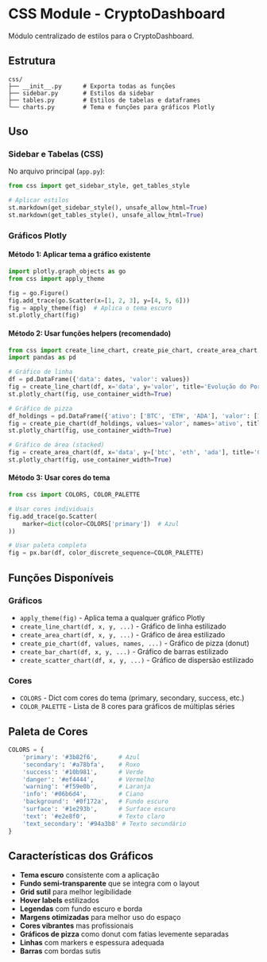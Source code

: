 # CSS Module - CryptoDashboard

Módulo centralizado de estilos para o CryptoDashboard.

## Estrutura

```
css/
├── __init__.py      # Exporta todas as funções
├── sidebar.py       # Estilos da sidebar
├── tables.py        # Estilos de tabelas e dataframes
└── charts.py        # Tema e funções para gráficos Plotly
```

## Uso

### Sidebar e Tabelas (CSS)

No arquivo principal (`app.py`):

```python
from css import get_sidebar_style, get_tables_style

# Aplicar estilos
st.markdown(get_sidebar_style(), unsafe_allow_html=True)
st.markdown(get_tables_style(), unsafe_allow_html=True)
```

### Gráficos Plotly

#### Método 1: Aplicar tema a gráfico existente

```python
import plotly.graph_objects as go
from css import apply_theme

fig = go.Figure()
fig.add_trace(go.Scatter(x=[1, 2, 3], y=[4, 5, 6]))
fig = apply_theme(fig)  # Aplica o tema escuro
st.plotly_chart(fig)
```

#### Método 2: Usar funções helpers (recomendado)

```python
from css import create_line_chart, create_pie_chart, create_area_chart
import pandas as pd

# Gráfico de linha
df = pd.DataFrame({'data': dates, 'valor': values})
fig = create_line_chart(df, x='data', y='valor', title='Evolução do Portfólio')
st.plotly_chart(fig, use_container_width=True)

# Gráfico de pizza
df_holdings = pd.DataFrame({'ativo': ['BTC', 'ETH', 'ADA'], 'valor': [1000, 500, 300]})
fig = create_pie_chart(df_holdings, values='valor', names='ativo', title='Distribuição')
st.plotly_chart(fig, use_container_width=True)

# Gráfico de área (stacked)
fig = create_area_chart(df, x='data', y=['btc', 'eth', 'ada'], title='Composição')
st.plotly_chart(fig, use_container_width=True)
```

#### Método 3: Usar cores do tema

```python
from css import COLORS, COLOR_PALETTE

# Usar cores individuais
fig.add_trace(go.Scatter(
    marker=dict(color=COLORS['primary'])  # Azul
))

# Usar paleta completa
fig = px.bar(df, color_discrete_sequence=COLOR_PALETTE)
```

## Funções Disponíveis

### Gráficos

- `apply_theme(fig)` - Aplica tema a qualquer gráfico Plotly
- `create_line_chart(df, x, y, ...)` - Gráfico de linha estilizado
- `create_area_chart(df, x, y, ...)` - Gráfico de área estilizado
- `create_pie_chart(df, values, names, ...)` - Gráfico de pizza (donut)
- `create_bar_chart(df, x, y, ...)` - Gráfico de barras estilizado
- `create_scatter_chart(df, x, y, ...)` - Gráfico de dispersão estilizado

### Cores

- `COLORS` - Dict com cores do tema (primary, secondary, success, etc.)
- `COLOR_PALETTE` - Lista de 8 cores para gráficos de múltiplas séries

## Paleta de Cores

```python
COLORS = {
    'primary': '#3b82f6',      # Azul
    'secondary': '#a78bfa',    # Roxo
    'success': '#10b981',      # Verde
    'danger': '#ef4444',       # Vermelho
    'warning': '#f59e0b',      # Laranja
    'info': '#06b6d4',         # Ciano
    'background': '#0f172a',   # Fundo escuro
    'surface': '#1e293b',      # Surface escuro
    'text': '#e2e8f0',         # Texto claro
    'text_secondary': '#94a3b8' # Texto secundário
}
```

## Características dos Gráficos

- **Tema escuro** consistente com a aplicação
- **Fundo semi-transparente** que se integra com o layout
- **Grid sutil** para melhor legibilidade
- **Hover labels** estilizados
- **Legendas** com fundo escuro e borda
- **Margens otimizadas** para melhor uso do espaço
- **Cores vibrantes** mas profissionais
- **Gráficos de pizza** como donut com fatias levemente separadas
- **Linhas** com markers e espessura adequada
- **Barras** com bordas sutis
